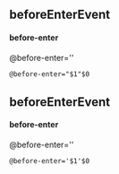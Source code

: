 ## beforeEnterEvent
#### before-enter
@before-enter=''
```html
@before-enter="$1"$0
```

## beforeEnterEvent
#### before-enter
@before-enter=''
```
@before-enter='$1'$0
```